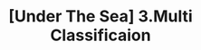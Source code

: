 ---
layout: post
title: "[Under The Sea] 3.Multi Classificaion"
categories: underthesea
tag : []
---